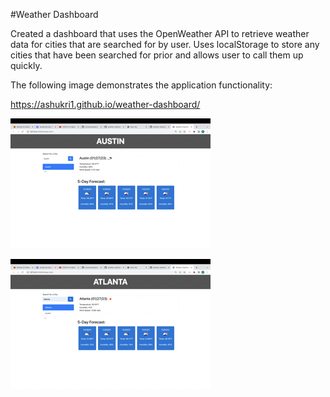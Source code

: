 #Weather Dashboard

Created a dashboard that uses the OpenWeather API to retrieve weather data for cities that are searched for by user. Uses localStorage to store any cities that have been searched for prior and allows user to call them up quickly.

The following image demonstrates the application functionality:

https://ashukri1.github.io/weather-dashboard/

![alt text](assets/images%20/Screenshot%202023-01-27%20at%203.45.05%20PM%20Small.png)

![alt text](assets/images%20/Screenshot%202023-01-27%20at%203.45.13%20PM%20Small.png)

